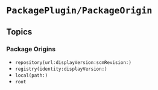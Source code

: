 # ``PackagePlugin/PackageOrigin``

## Topics

### Package Origins

- ``repository(url:displayVersion:scmRevision:)``
- ``registry(identity:displayVersion:)``
- ``local(path:)``
- ``root``
